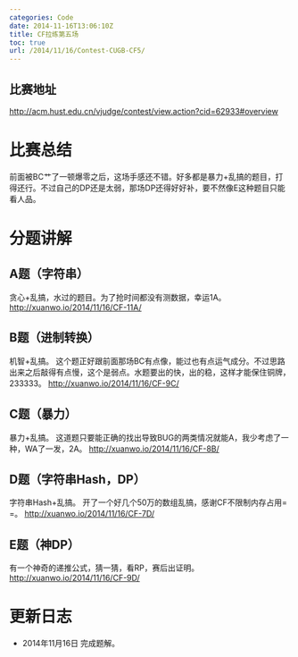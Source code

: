 ```yaml
---
categories: Code
date: 2014-11-16T13:06:10Z
title: CF拉练第五场
toc: true
url: /2014/11/16/Contest-CUGB-CF5/
---
```


## 比赛地址
http://acm.hust.edu.cn/vjudge/contest/view.action?cid=62933#overview

# 比赛总结
前面被BC艹了一顿爆零之后，这场手感还不错。好多都是暴力+乱搞的题目，打得还行。不过自己的DP还是太弱，那场DP还得好好补，要不然像E这种题目只能看人品。

# 分题讲解

## A题（字符串）
贪心+乱搞，水过的题目。为了抢时间都没有测数据，幸运1A。
http://xuanwo.io/2014/11/16/CF-11A/

## B题（进制转换）
机智+乱搞。
这个题正好跟前面那场BC有点像，能过也有点运气成分。不过思路出来之后敲得有点慢，这个是弱点。水题要出的快，出的稳，这样才能保住铜牌，233333。
http://xuanwo.io/2014/11/16/CF-9C/

## C题（暴力）
暴力+乱搞。
这道题只要能正确的找出导致BUG的两类情况就能A，我少考虑了一种，WA了一发，2A。
http://xuanwo.io/2014/11/16/CF-8B/

## D题（字符串Hash，DP）
字符串Hash+乱搞。
开了一个好几个50万的数组乱搞，感谢CF不限制内存占用= =。
http://xuanwo.io/2014/11/16/CF-7D/

## E题（神DP）
有一个神奇的递推公式，猜一猜，看RP，赛后出证明。
http://xuanwo.io/2014/11/16/CF-9D/


# 更新日志
- 2014年11月16日 完成题解。
